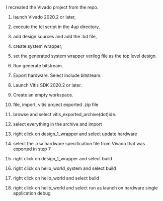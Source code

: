 I recreated the Vivado project from the repo. 

1) launch Vivado 2020.2 or later, 

2) execute the tcl script in the 4up directory, 

3) add design sources and add the .bd file, 

4) create system wrapper, 

5) set the generated system wrapper verilog file as the top level design.

6) Run generate bitstream. 

7) Export hardware. Select include bitstream. 

8) Launch Vitis SDK 2020.2 or later. 

9) Create an empty workspace. 

10) file, import, vitis project exported .zip file 

11) browse and select vitis_exported_archive(dot)ide. 

12) select everything in the archive and import

13) right click on design_1_wrapper and select update hardware

14) select the .xsa hardware specification file from Vivado that was exported in step 7

15) right click on design_1_wrapper and select build

16) right click on hello_world_system and select build

17) right click on hello_world and select build

18) right click on hello_world and select run as launch on hardware single application debug
